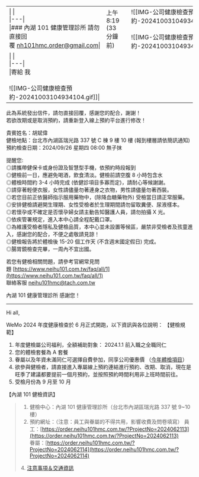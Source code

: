 

|   |   |   |   |
|---|---|---|---|
|\|   \|<br>\|---\|<br>\|### 內湖 101 健康管理診所 請勿直接回覆 <nh101hmc.order@gmail.com>\||上午 8:19 (33 分鐘前)||![[IMG-公司健康檢查預約-20241003104934104.gif]]<br><br>![[IMG-公司健康檢查預約-20241003104934104.gif]]|
|\|   \|<br>\|---\|<br>\|寄給 我<br><br>![[IMG-公司健康檢查預約-20241003104934104.gif]]\||   |   |

此為系統發出信件，請勿直接回覆，感謝您的配合，謝謝！  
若欲改期或是取消預約，請重新登入線上預約平台進行修改！  
  
貴賓姓名：胡斌偉  
健檢地點：台北市內湖區瑞光路 337 號 C 棟 9 樓 10 樓 (報到樓層請依簡訊通知)  
預約檢查日期：2024/09/26 星期四 08:00 無子抹  
  
提醒您:  
◎請攜帶健保卡或身份證及智慧型手機，依預約時段報到  
◎健檢前一日，應避免喝酒，飲食清淡。健檢前請空腹 8 小時包含水  
◎體檢時間約 3-4 小時完成 (依健診項目多寡而定)，請耐心等候謝謝。  
◎請穿著輕便衣服，女性請儘量勿著連身之衣物，男性請儘量勿著西裝。  
◎若您目前正依醫師指示服用藥物中，(除降血糖藥物外) 受檢當日請正常服藥。  
◎安排健檢請避開生理期、女性受檢者於生理期間請勿留取糞便、尿液樣本。  
◎若懷孕或不確定是否懷孕婦女請主動告知醫護人員，請勿拍攝 X 光。  
◎依疾管署規定，進入本中心請全程配戴口罩。  
◎為維護受檢者隱私及健檢品質，本中心並未設置等候區，嚴禁非受檢者及孩童進入，感謝您的配合，不便之處敬請見諒！  
◎健檢報告將於體檢後 15-20 個工作天 (不含週末國定假日) 完成。  
◎腸胃鏡檢查完畢，一周內不宜出國。  
  
若您有健檢相關問題，請參考官網常見問題 [https://www.neihu101.com.tw/faq/all/1](https://www.neihu101.com.tw/faq/all/1)  
聯絡客服 [neihu101hmc@tach.com.tw](mailto:neihu101hmc@tach.com.tw)  
  
內湖 101 健康管理診所 感謝您！





---


Hi all,

WeMo 2024 年度健康檢查於 6 月正式開跑，以下資訊與各位說明：
【健檢規範】
1. 年度健檢屬公司福利，全額補助對象： 2024.1.1 前入職之全職同仁
2. 您的體檢套餐為 A 套餐  
3. 眷屬以及年資未滿同仁可選擇自費參加，同享公司優惠價 （[今年體檢項目](https://drive.google.com/file/d/1InPASU12_Xij8g65xCHMpnEUWOts7Jgf/view?usp=drive_link)）
4. 欲參與健檢者，請直接進入專屬線上預約連結進行預約、改期、取消，現在是旺季了建議都要提前一個月預約，並按照預約時間利用非上班時間前往。
5. 受檢月份為 9 月至 10 月
    

  

【內湖 101 健檢資訊】  
> 1. 健檢中心：內湖 101 健康管理診所（台北市內湖區瑞光路 337 號 9~10 樓） 
> 2. 預約網址：（注意：員工與眷屬的不得共用，影響收費及問卷填寫）
> 員工：[https://order.neihu101hmc.com.tw/?ProjectNo=2024062113](https://order.neihu101hmc.com.tw/?ProjectNo=2024062113)  
> 眷屬：[https://order.neihu101hmc.com.tw/?ProjectNo=2024062114](https://order.neihu101hmc.com.tw/?ProjectNo=2024062114)  
> 
> 4. [注意事項＆交通資訊](https://drive.google.com/file/d/12M8YHjYkz4r6V3LsuUY-yPvmdQAABElJ/view)